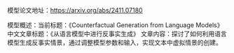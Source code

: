 模型论文地址：https://arxiv.org/abs/2411.07180

模型概述：当前标题：《Counterfactual Generation from Language Models》
中文文章标题：《从语言模型中进行反事实生成》
文章内容：探讨了如何利用语言模型生成反事实情景，通过调整模型参数和输入，实现文本中虚拟情景的创建。

